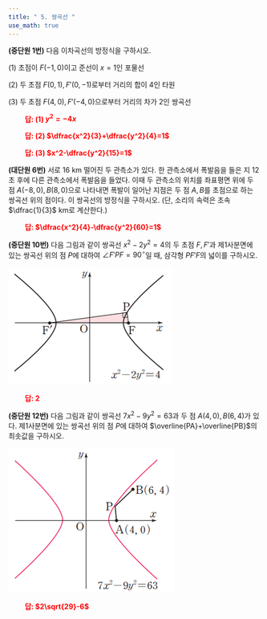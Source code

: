 ```yaml
---
title: " 5. 쌍곡선 "
use_math: true
---
```


**(중단원 1번)** 다음 이차곡선의 방정식을 구하시오.

(1) 초점이 $F(-1, 0)$이고 준선이 $x=1$인 포물선

(2) 두 초점 $F(0, 1), F'(0, -1)$로부터 거리의 합이 4인 타원

(3) 두 초점 $F(4, 0), F'(-4, 0)$으로부터 거리의 차가 2인 쌍곡선

**<span style="color: red;">$\qquad$답: (1) $y^2=-4x$</span>**

**<span style="color: red;">$\qquad$답: (2) $\dfrac{x^2}{3}+\dfrac{y^2}{4}=1$</span>**

**<span style="color: red;">$\qquad$답: (3) $x^2-\dfrac{y^2}{15}=1$</span>**

**(대단원 6번)** 서로 16 km 떨어진 두 관측소가 있다. 한 관측소에서 폭발음을 들은 지 12초 후에 다른 관측소에서 폭발음을 들었다. 이때 두 관측소의 위치를 좌표평면 위에 두 점 $A(-8, 0), B(8, 0)$으로 나타내면 폭발이 일어난 지점은 두 점 $A, B$를 초점으로 하는 쌍곡선 위의 점이다. 이 쌍곡선의 방정식을 구하시오. (단, 소리의 속력은 초속 $\dfrac{1}{3}$ km로 계산한다.)

**<span style="color: red;">$\qquad$답: $\dfrac{x^2}{4}-\dfrac{y^2}{60}=1$</span>**

**(중단원 10번)** 다음 그림과 같이 쌍곡선 $x^2-2y^2=4$의 두 초점 $F, F'$과 제1사분면에 있는 쌍곡선 위의 점 $P$에 대하여 $\angle F'PF=90^\circ$일 때, 삼각형 $PF'F$의 넓이를 구하시오.

<img src="/assets/Pasted image 20240312205809.png"/>

**<span style="color: red;">$\qquad$답: $2$</span>**

**(중단원 12번)** 다음 그림과 같이 쌍곡선 $7x^2-9y^2=63$과 두 점 $A(4, 0), B(6, 4)$가 있다. 제1사분면에 있는 쌍곡선 위의 점 $P$에 대하여 $\overline{PA}+\overline{PB}$의 최솟값을 구하시오.

<img src="/assets/Pasted image 20240312205936.png"/>

**<span style="color: red;">$\qquad$답: $2\sqrt{29}-6$</span>**